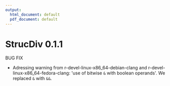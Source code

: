 ```yaml
---
output:
  html_document: default
  pdf_document: default
---
```

# StrucDiv 0.1.1

 BUG FIX

*  Adressing warning from r-devel-linux-x86_64-debian-clang and r-devel-linux-x86_64-fedora-clang: 'use of bitwise ```&``` with boolean operands'. We replaced ```&``` with ```&&```.

